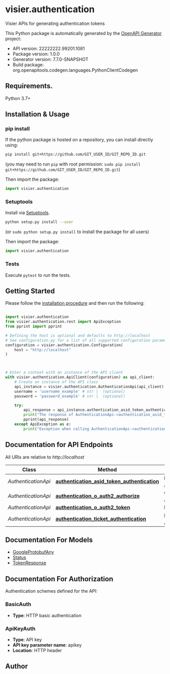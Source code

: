 # visier.authentication
Visier APIs for generating authentication tokens

This Python package is automatically generated by the [OpenAPI Generator](https://openapi-generator.tech) project:

- API version: 22222222.99201.1081
- Package version: 1.0.0
- Generator version: 7.7.0-SNAPSHOT
- Build package: org.openapitools.codegen.languages.PythonClientCodegen

## Requirements.

Python 3.7+

## Installation & Usage
### pip install

If the python package is hosted on a repository, you can install directly using:

```sh
pip install git+https://github.com/GIT_USER_ID/GIT_REPO_ID.git
```
(you may need to run `pip` with root permission: `sudo pip install git+https://github.com/GIT_USER_ID/GIT_REPO_ID.git`)

Then import the package:
```python
import visier.authentication
```

### Setuptools

Install via [Setuptools](http://pypi.python.org/pypi/setuptools).

```sh
python setup.py install --user
```
(or `sudo python setup.py install` to install the package for all users)

Then import the package:
```python
import visier.authentication
```

### Tests

Execute `pytest` to run the tests.

## Getting Started

Please follow the [installation procedure](#installation--usage) and then run the following:

```python

import visier.authentication
from visier.authentication.rest import ApiException
from pprint import pprint

# Defining the host is optional and defaults to http://localhost
# See configuration.py for a list of all supported configuration parameters.
configuration = visier.authentication.Configuration(
    host = "http://localhost"
)



# Enter a context with an instance of the API client
with visier.authentication.ApiClient(configuration) as api_client:
    # Create an instance of the API class
    api_instance = visier.authentication.AuthenticationApi(api_client)
    username = 'username_example' # str |  (optional)
    password = 'password_example' # str |  (optional)

    try:
        api_response = api_instance.authentication_asid_token_authentication(username=username, password=password)
        print("The response of AuthenticationApi->authentication_asid_token_authentication:\n")
        pprint(api_response)
    except ApiException as e:
        print("Exception when calling AuthenticationApi->authentication_asid_token_authentication: %s\n" % e)

```

## Documentation for API Endpoints

All URIs are relative to *http://localhost*

Class | Method | HTTP request | Description
------------ | ------------- | ------------- | -------------
*AuthenticationApi* | [**authentication_asid_token_authentication**](docs/AuthenticationApi.md#authentication_asid_token_authentication) | **POST** /v1/admin/visierSecureToken | 
*AuthenticationApi* | [**authentication_o_auth2_authorize**](docs/AuthenticationApi.md#authentication_o_auth2_authorize) | **GET** /v1/auth/oauth2/authorize | 
*AuthenticationApi* | [**authentication_o_auth2_token**](docs/AuthenticationApi.md#authentication_o_auth2_token) | **POST** /v1/auth/oauth2/token | 
*AuthenticationApi* | [**authentication_ticket_authentication**](docs/AuthenticationApi.md#authentication_ticket_authentication) | **POST** /v1/admin/visierSecureTicket | 


## Documentation For Models

 - [GoogleProtobufAny](docs/GoogleProtobufAny.md)
 - [Status](docs/Status.md)
 - [TokenResponse](docs/TokenResponse.md)


<a id="documentation-for-authorization"></a>
## Documentation For Authorization


Authentication schemes defined for the API:
<a id="BasicAuth"></a>
### BasicAuth

- **Type**: HTTP basic authentication

<a id="ApiKeyAuth"></a>
### ApiKeyAuth

- **Type**: API key
- **API key parameter name**: apikey
- **Location**: HTTP header


## Author




